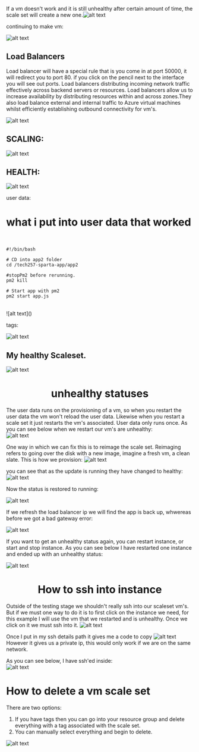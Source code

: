 If a vm doesn't work and it is still unhealthy after certain amount of time, the scale set will create a new one.![alt text](<Screenshot 2024-03-15 at 12.24.40.png>)


continuing to make vm:

![alt text](<Screenshot 2024-03-15 at 12.30.17.png>)

## Load Balancers
Load balancer will have a special rule  that is you come in at port 50000, it will redirect you to port 80. if you click on the pencil next to the interface you will see out ports. Load balancers  distributing incoming network traffic effectively across  backend servers or resources. Load balancers allow us to increase availability by distributing resources within and across zones.They also load balance external and internal traffic to Azure virtual machines whilst efficiently establishing outbound connectivity for vm's.

![alt text](<Screenshot 2024-03-15 at 12.36.03.png>)

## SCALING:
![alt text](<Screenshot 2024-03-15 at 12.42.27.png>)

## HEALTH:
![alt text](<Screenshot 2024-03-15 at 12.43.35.png>)

user data:

# what i put into user data that worked
<br>

```
#!/bin/bash

# CD into app2 folder
cd /tech257-sparta-app/app2

#stopPm2 before rerunning.
pm2 kill 

# Start app with pm2
pm2 start app.js
 ```
<br>
![alt text](<Screenshot 2024-03-15 at 12.45.56.png>)

tags:

![alt text](<Screenshot 2024-03-15 at 12.46.32.png>)

## My healthy Scaleset.
![alt text](<Screenshot 2024-03-15 at 15.04.47.png>)


# <center> unhealthy statuses<center/>
The user data runs on the provisioning of a vm, so when you restart the user data the vm won't reload the user data. Likewise when you restart a scale set it just restarts the vm's associated. User data only runs once. As you can see below when we restart our vm's are unhealthy: 
<br>
![alt text](<Screenshot 2024-03-15 at 15.22.56.png>)

One way in which we can fix this is to reimage the scale set. Reimaging refers to going over the disk with a new image, imagine a fresh vm, a clean slate.
This is how we provision:
![alt text](<Screenshot 2024-03-15 at 15.29.12.png>)

you can see that as the update is running they have changed to healthy:
![alt text](<Screenshot 2024-03-15 at 15.31.03.png>)

Now the status is restored to running:
<br>

![alt text](<Screenshot 2024-03-15 at 15.31.50.png>)


If we refresh the load balancer ip we will find the app is back up, whwereas before we got a bad gateway error:

![alt text](<Screenshot 2024-03-15 at 15.34.14.png>)

If you want to get an unhealthy status again, you can restart instance, or start and stop instance. As you can see below I have restarted one instance and ended up with an unhealthy status:


 ![alt text](<Screenshot 2024-03-15 at 15.44.08.png>)

# <center>  How to ssh into instance <center/>
Outside of the testing stage we shouldn't really ssh into our scaleset vm's.
But if we must one way to do it is to first click on the instance we need, for this example I will use the vm that we restarted and is unhealthy. Once we click on it we must ssh into it.
![alt text](<Screenshot 2024-03-15 at 15.48.37.png>)

Once I put in my ssh details path it gives me a code to copy
![alt text](<Screenshot 2024-03-15 at 15.52.46.png>)
However it gives us a private ip, this would only work if we are on the same network.

As you can see below, I have ssh'ed inside:
<br>
![alt text](<Screenshot 2024-03-15 at 16.04.23.png>)

# How to delete a vm scale set

There are two options:
1. If you have tags then you can go into your resource group and delete everything with a tag associated with the scale set.
2. You can manually select everything and begin to delete.




![alt text](<Screenshot 2024-03-15 at 15.04.47.png>)